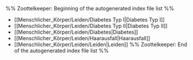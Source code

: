 %% Zoottelkeeper: Beginning of the autogenerated index file list  %%
-  [[Menschlicher_Körper/Leiden/Diabetes Typ I|Diabetes Typ I]]
-  [[Menschlicher_Körper/Leiden/Diabetes Typ II|Diabetes Typ II]]
-  [[Menschlicher_Körper/Leiden/Diabetes|Diabetes]]
-  [[Menschlicher_Körper/Leiden/Haarausfall|Haarausfall]]
-  [[Menschlicher_Körper/Leiden/Leiden|Leiden]]
%% Zoottelkeeper: End of the autogenerated index file list  %%
